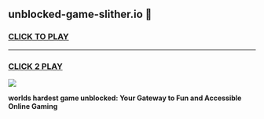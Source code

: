 
## unblocked-game-slither.io 👋
<h3>
<a href="https://premium.freeplayer.one?title=unblocked-game-slither.io&ref=14F">CLICK TO PLAY</a></h3>
<hr>

<h3>
<a href="https://premium.freeplayer.one?title=unblocked-game-slither.io&ref=14F">CLICK 2 PLAY</a>
  
</h3>

<a href="https://premium.freeplayer.one?title=unblocked-game-slither.io&ref=12F/"><img src="https://clearcache.store/games.png"></a>


**worlds hardest game unblocked: Your Gateway to Fun and Accessible Online Gaming**
